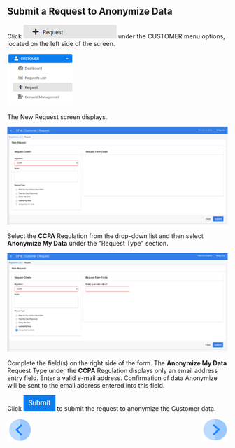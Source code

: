 ## Submit a Request to Anonymize Data

Click ![image](../images/Customer_Request.jpg) under the CUSTOMER menu options, located on the left side of the screen. 

<img src="../images/Customer_Request_LeftPanel.png" width="30%" height="30%">

The New Request screen displays.

![image](../images/Customer_Request_Landing.png)

Select the **CCPA** Regulation from the drop-down list and then select **Anonymize My Data** under the "Request Type" section.

![image](../images/05_1_Masking_AnonMyData.png)

Complete the field(s) on the right side of the form. The **Anonymize My Data** Request Type under the **CCPA** Regulation displays only an email address entry field. Enter a valid e-mail address. Confirmation of data Anonymize will be sent to the email address entered into this field.  

Click ![image](../images/ICON_Submit.png) to submit the request to anonymize the Customer data.



[![Previous](../images/Previous.png)]( 03_03_Anonymize_Login.md)[<img align="right" width="60" height="54" src="../images/Next.png">](03_05_Anonymize_Ensure_Marked_Complete.md)
